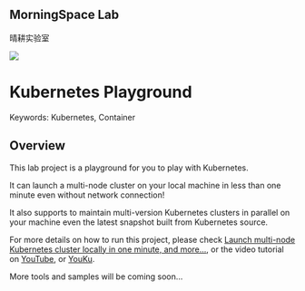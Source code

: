 ## MorningSpace Lab 

晴耕实验室

[![](https://morningspace.github.io/assets/images/banner.jpg)](https://morningspace.github.io)

# Kubernetes Playground

Keywords: Kubernetes, Container

## Overview

This lab project is a playground for you to play with Kubernetes.

It can launch a multi-node cluster on your local machine in less than one minute even without network connection! 

It also supports to maintain multi-version Kubernetes clusters in parallel on your machine even the latest snapshot built from Kubernetes source.

For more details on how to run this project, please check [Launch multi-node Kubernetes cluster locally in one minute, and more...](https://morningspace.github.io/tech/k8s-run/), or the video tutorial on [YouTube](https://www.youtube.com/watch?v=0uVdF3Inv48&list=PLVQM6jLkNkfqHgd0aX7TnjioOiQrqsXIa), or [YouKu](https://v.youku.com/v_show/id_XNDI2Mzk1NDcyMA==.html?f=52221532).

More tools and samples will be coming soon...
